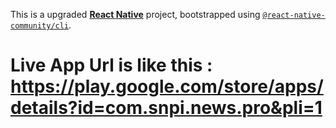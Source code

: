 This is a upgraded [**React Native**](https://reactnative.dev) project, bootstrapped using [`@react-native-community/cli`](https://github.com/react-native-community/cli). 
<br/>
# Live App Url is like this : https://play.google.com/store/apps/details?id=com.snpi.news.pro&pli=1
